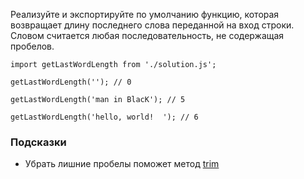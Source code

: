 Реализуйте и экспортируйте по умолчанию функцию, которая возвращает длину последнего слова переданной на вход строки. Словом считается любая последовательность, не содержащая пробелов.

```
import getLastWordLength from './solution.js';

getLastWordLength(''); // 0

getLastWordLength('man in BlacK'); // 5

getLastWordLength('hello, world!  '); // 6
```

### Подсказки

- Убрать лишние пробелы поможет метод [trim](https://developer.mozilla.org/ru/docs/Web/JavaScript/Reference/Global_Objects/String/Trim)